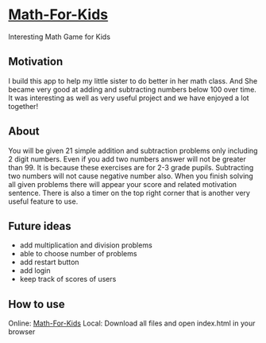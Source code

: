 # [Math-For-Kids](https://muhammadolim.github.io/Math-For-Kids)
Interesting Math Game for Kids
## Motivation
I build this app to help my little sister to do better in her math class. And She became very good at adding and subtracting numbers below 100 over time. It was interesting as well as very useful project and we have enjoyed a lot together!
## About
You will be given 21 simple addition and subtraction problems only including 2 digit numbers. Even if you add two numbers answer will not be greater than 99. It is because these exercises are for 2-3 grade pupils. Subtracting two numbers will not cause negative number also.
When you finish solving all given problems there will appear your score and related motivation sentence.
There is also a timer on the top right corner that is another very useful feature to use.
## Future ideas
- add multiplication and division problems
- able to choose number of problems
- add restart button
- add login
- keep track of scores of users
## How to use
Online: [Math-For-Kids](https://muhammadolim.github.io/Math-For-Kids)
Local: Download all files and open index.html in your browser
